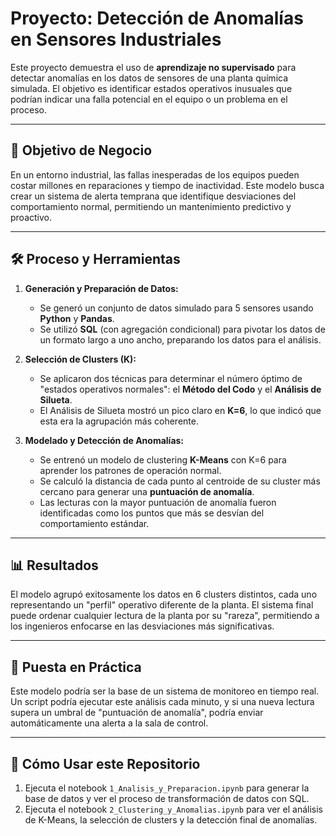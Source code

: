 # Proyecto: Detección de Anomalías en Sensores Industriales

Este proyecto demuestra el uso de **aprendizaje no supervisado** para detectar anomalías en los datos de sensores de una planta química simulada. El objetivo es identificar estados operativos inusuales que podrían indicar una falla potencial en el equipo o un problema en el proceso.

---

## 🎯 Objetivo de Negocio

En un entorno industrial, las fallas inesperadas de los equipos pueden costar millones en reparaciones y tiempo de inactividad. Este modelo busca crear un sistema de alerta temprana que identifique desviaciones del comportamiento normal, permitiendo un mantenimiento predictivo y proactivo.

---

## 🛠️ Proceso y Herramientas

1.  **Generación y Preparación de Datos:**
    * Se generó un conjunto de datos simulado para 5 sensores usando **Python** y **Pandas**.
    * Se utilizó **SQL** (con agregación condicional) para pivotar los datos de un formato largo a uno ancho, preparando los datos para el análisis.

2.  **Selección de Clusters (K):**
    * Se aplicaron dos técnicas para determinar el número óptimo de "estados operativos normales": el **Método del Codo** y el **Análisis de Silueta**.
    * El Análisis de Silueta mostró un pico claro en **K=6**, lo que indicó que esta era la agrupación más coherente.

3.  **Modelado y Detección de Anomalías:**
    * Se entrenó un modelo de clustering **K-Means** con K=6 para aprender los patrones de operación normal.
    * Se calculó la distancia de cada punto al centroide de su cluster más cercano para generar una **puntuación de anomalía**.
    * Las lecturas con la mayor puntuación de anomalía fueron identificadas como los puntos que más se desvían del comportamiento estándar.

---

## 📊 Resultados

El modelo agrupó exitosamente los datos en 6 clusters distintos, cada uno representando un "perfil" operativo diferente de la planta. El sistema final puede ordenar cualquier lectura de la planta por su "rareza", permitiendo a los ingenieros enfocarse en las desviaciones más significativas.

---

## 🚀 Puesta en Práctica

Este modelo podría ser la base de un sistema de monitoreo en tiempo real. Un script podría ejecutar este análisis cada minuto, y si una nueva lectura supera un umbral de "puntuación de anomalía", podría enviar automáticamente una alerta a la sala de control.

---

## 📁 Cómo Usar este Repositorio

1.  Ejecuta el notebook `1_Analisis_y_Preparacion.ipynb` para generar la base de datos y ver el proceso de transformación de datos con SQL.
2.  Ejecuta el notebook `2_Clustering_y_Anomalias.ipynb` para ver el análisis de K-Means, la selección de clusters y la detección final de anomalías.
